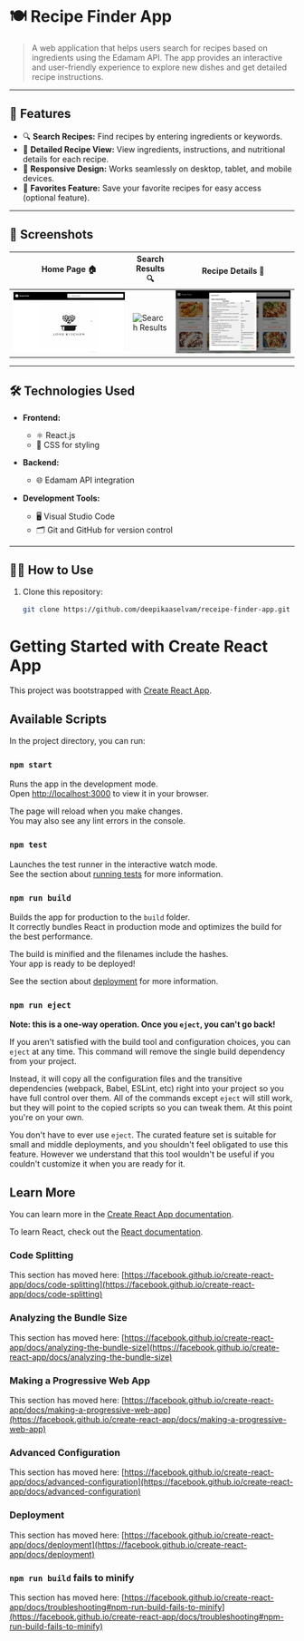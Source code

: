 # 🍽️ Recipe Finder App

> A web application that helps users search for recipes based on ingredients using the Edamam API. The app provides an interactive and user-friendly experience to explore new dishes and get detailed recipe instructions. 

---

## 🚀 Features

- 🔍 **Search Recipes:** Find recipes by entering ingredients or keywords.
- 🍴 **Detailed Recipe View:** View ingredients, instructions, and nutritional details for each recipe.
- 📱 **Responsive Design:** Works seamlessly on desktop, tablet, and mobile devices.
- 🌟 **Favorites Feature:** Save your favorite recipes for easy access (optional feature).

---

## 📸 Screenshots

| Home Page 🏠 | Search Results 🔍 | Recipe Details 🍴 |
| ------------ | ----------------- | ----------------- |
| ![Home Page](https://github.com/deepikaaselvam/RECEIPE-FINDER-APP/blob/main/Homepage.png) | ![Search Results](https://github.com/deepikaaselvam/RECEIPE-FINDER-APP/blob/main/Searchpage.png) | ![Recipe Details](https://github.com/deepikaaselvam/RECEIPE-FINDER-APP/blob/main/ReceipeDetails.png)


---

## 🛠️ Technologies Used

- **Frontend:**
  - ⚛️ React.js
  - 🎨 CSS for styling

- **Backend:**
  - 🌐 Edamam API integration

- **Development Tools:**
  - 🖥️ Visual Studio Code
  - 🗂️ Git and GitHub for version control

---

## 🧑‍🍳 How to Use

1. Clone this repository:
   ```bash
   git clone https://github.com/deepikaaselvam/receipe-finder-app.git
# Getting Started with Create React App

This project was bootstrapped with [Create React App](https://github.com/facebook/create-react-app).

## Available Scripts

In the project directory, you can run:

### `npm start`

Runs the app in the development mode.\
Open [http://localhost:3000](http://localhost:3000) to view it in your browser.

The page will reload when you make changes.\
You may also see any lint errors in the console.

### `npm test`

Launches the test runner in the interactive watch mode.\
See the section about [running tests](https://facebook.github.io/create-react-app/docs/running-tests) for more information.

### `npm run build`

Builds the app for production to the `build` folder.\
It correctly bundles React in production mode and optimizes the build for the best performance.

The build is minified and the filenames include the hashes.\
Your app is ready to be deployed!

See the section about [deployment](https://facebook.github.io/create-react-app/docs/deployment) for more information.

### `npm run eject`

**Note: this is a one-way operation. Once you `eject`, you can't go back!**

If you aren't satisfied with the build tool and configuration choices, you can `eject` at any time. This command will remove the single build dependency from your project.

Instead, it will copy all the configuration files and the transitive dependencies (webpack, Babel, ESLint, etc) right into your project so you have full control over them. All of the commands except `eject` will still work, but they will point to the copied scripts so you can tweak them. At this point you're on your own.

You don't have to ever use `eject`. The curated feature set is suitable for small and middle deployments, and you shouldn't feel obligated to use this feature. However we understand that this tool wouldn't be useful if you couldn't customize it when you are ready for it.

## Learn More

You can learn more in the [Create React App documentation](https://facebook.github.io/create-react-app/docs/getting-started).

To learn React, check out the [React documentation](https://reactjs.org/).

### Code Splitting

This section has moved here: [https://facebook.github.io/create-react-app/docs/code-splitting](https://facebook.github.io/create-react-app/docs/code-splitting)

### Analyzing the Bundle Size

This section has moved here: [https://facebook.github.io/create-react-app/docs/analyzing-the-bundle-size](https://facebook.github.io/create-react-app/docs/analyzing-the-bundle-size)

### Making a Progressive Web App

This section has moved here: [https://facebook.github.io/create-react-app/docs/making-a-progressive-web-app](https://facebook.github.io/create-react-app/docs/making-a-progressive-web-app)

### Advanced Configuration

This section has moved here: [https://facebook.github.io/create-react-app/docs/advanced-configuration](https://facebook.github.io/create-react-app/docs/advanced-configuration)

### Deployment

This section has moved here: [https://facebook.github.io/create-react-app/docs/deployment](https://facebook.github.io/create-react-app/docs/deployment)

### `npm run build` fails to minify

This section has moved here: [https://facebook.github.io/create-react-app/docs/troubleshooting#npm-run-build-fails-to-minify](https://facebook.github.io/create-react-app/docs/troubleshooting#npm-run-build-fails-to-minify)
